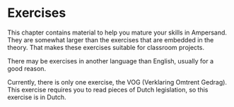 # Exercises

This chapter contains material to help you mature your skills in Ampersand. They are somewhat larger than the exercises that are embedded in the theory. That makes these exercises suitable for classroom projects.

There may be exercises in another language than English, usually for a good reason.

Currently, there is only one exercise, the VOG \(Verklaring Omtrent Gedrag\). This exercise requires you to read pieces of Dutch legislation, so this exercise is in Dutch.

